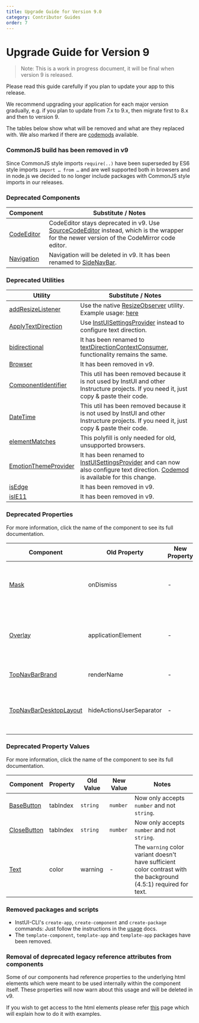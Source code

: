 ```yaml
---
title: Upgrade Guide for Version 9.0
category: Contributor Guides
order: 7
---
```


# Upgrade Guide for Version 9

> Note: This is a work in progress document, it will be final when version 9 is released.

Please read this guide carefully if you plan to update your app to this release.

We recommend upgrading your application for each major version gradually, e.g. if you plan to update from 7.x to 9.x, then migrate first to 8.x and then to version 9.

The tables below show what will be removed and what are they replaced with. We also marked if there are [codemods](#ui-codemods) available.

### CommonJS build has been removed in v9

Since CommonJS style imports `require(..)` have been superseded by ES6 style imports `import … from …` and are well supported both in browsers and in node.js we decided to no longer include packages with CommonJS style imports in our releases.

### Deprecated Components

| Component                 | Substitute / Notes                                                                                                                                              |
| ------------------------- | --------------------------------------------------------------------------------------------------------------------------------------------------------------- |
| [CodeEditor](#CodeEditor) | CodeEditor stays deprecated in v9. Use [SourceCodeEditor](#SourceCodeEditor) instead, which is the wrapper for the newer version of the CodeMirror code editor. |
| [Navigation](#Navigation) | Navigation will be deleted in v9. It has been renamed to [SideNavBar](#SideNavBar).                                                                             |

### Deprecated Utilities

| Utility                                       | Substitute / Notes                                                                                                                                                        |
| --------------------------------------------- | ------------------------------------------------------------------------------------------------------------------------------------------------------------------------- |
| [addResizeListener](#addResizeListener)       | Use the native [ResizeObserver](https://developer.mozilla.org/en-US/docs/Web/API/ResizeObserver) utility. Example usage: [here](#addResizeListener)                       |
| [ApplyTextDirection](#ApplyTextDirection)     | Use [InstUISettingsProvider](#InstUISettingsProvider) instead to configure text direction.                                                                                |
| [bidirectional](#bidirectional)               | It has been renamed to [textDirectionContextConsumer](#textDirectionContextConsumer), functionality remains the same.                                                     |
| [Browser](#Browser)                           | It has been removed in v9.                                                                                                                                                |
| [ComponentIdentifier](#ComponentIdentifier)   | This util has been removed because it is not used by InstUI and other Instructure projects. If you need it, just copy & paste their code.                                 |
| [DateTime](#DateTime)                         | This util has been removed because it is not used by InstUI and other Instructure projects. If you need it, just copy & paste their code.                                 |
| [elementMatches](#elementMatches)             | This polyfill is only needed for old, unsupported browsers.                                                                                                               |
| [EmotionThemeProvider](#EmotionThemeProvider) | It has been renamed to [InstUISettingsProvider](#InstUISettingsProvider) and can now also configure text direction. [Codemod](#ui-codemods) is available for this change. |
| [isEdge](#isEdge)                             | It has been removed in v9.                                                                                                                                                |
| [isIE11](#isIE11)                             | It has been removed in v9.                                                                                                                                                |

### Deprecated Properties

For more information, click the name of the component to see its full documentation.

| Component                                         | Old Property             | New Property | Notes                                                                                                                               |
| ------------------------------------------------- | ------------------------ | ------------ | ----------------------------------------------------------------------------------------------------------------------------------- |
| [Mask](#Mask)                                     | onDismiss                | -            | This prop hasn't been used by the component for a long time, will be permanently removed in V9.                                     |
| [Overlay](#Overlay)                               | applicationElement       | -            | This prop is passed to Dialog, but it has been removed from Dialog in V6, so it will be permanently removed from Overlay too in V9. |
| [TopNavBarBrand](#TopNavBarBrand)                 | renderName               | -            | Please use the updated [TopNavBar](#TopNavBar) design.                                                                              |
| [TopNavBarDesktopLayout](#TopNavBarDesktopLayout) | hideActionsUserSeparator | -            | From v9, actionUserSeparator has to be visible at all times. Please do not use designs which hide it.                               |

### Deprecated Property Values

For more information, click the name of the component to see its full documentation.

| Component                   | Property | Old Value | New Value | Notes                                                                                                             |
| --------------------------- | -------- | --------- | --------- | ----------------------------------------------------------------------------------------------------------------- |
| [BaseButton](#BaseButton)   | tabIndex | `string`  | `number`  | Now only accepts `number` and not `string`.                                                                       |
| [CloseButton](#CloseButton) | tabIndex | `string`  | `number`  | Now only accepts `number` and not `string`.                                                                       |
| [Text](#Text)               | color    | warning   | -         | The `warning` color variant doesn't have sufficient color contrast with the background (4.5:1) required for text. |

### Removed packages and scripts

- InstUI-CLI's `create-app`, `create-component` and `create-package` commands: Just follow the instructions in the [usage](#usage) docs.
- The `template-component`, `template-app` and `template-app` packages have been removed.

### Removal of deprecated legacy reference attributes from components

Some of our components had reference properties to the underlying html elements which were meant to be used internally within the component itself. These properties will now warn about this usage and will be deleted in v9.

If you wish to get access to the html elements please refer [this](https://instructure.design/#accessing-the-dom) page which will explain how to do it with examples.
